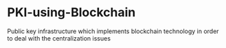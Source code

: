 # PKI-using-Blockchain
Public key infrastructure which implements blockchain technology in order to deal with the centralization issues
